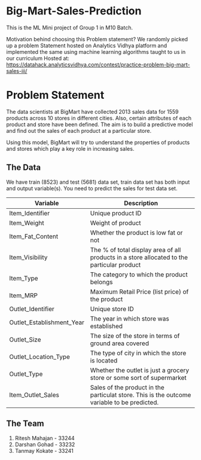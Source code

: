 # Big-Mart-Sales-Prediction

This is the ML Mini project of Group 1 in M10 Batch.

Motivation behind choosing this Problem statement?
We randomly picked up a problem Statement hosted on Analytics Vidhya platform and implemented the same using machine learning algorithms taught to us in our curriculum
Hosted at: https://datahack.analyticsvidhya.com/contest/practice-problem-big-mart-sales-iii/


# Problem Statement

The data scientists at BigMart have collected 2013 sales data for 1559 products across 10 stores in different cities. Also, certain attributes of each product and store have been defined. The aim is to build a predictive model and find out the sales of each product at a particular store.

Using this model, BigMart will try to understand the properties of products and stores which play a key role in increasing sales.

## The Data
We have train (8523) and test (5681) data set, train data set has both input and output variable(s). You need to predict the sales for test data set.

Variable | Description
----------|--------------
Item_Identifier | Unique product ID
Item_Weight | Weight of product
Item_Fat_Content | Whether the product is low fat or not
Item_Visibility | The % of total display area of all products in a    store allocated to the particular product
Item_Type | The category to which the product belongs
Item_MRP | Maximum Retail Price (list price) of the product
Outlet_Identifier | Unique store ID
Outlet_Establishment_Year | The year in which store was established
Outlet_Size | The size of the store in terms of ground area covered
Outlet_Location_Type | The type of city in which the store is located
Outlet_Type | Whether the outlet is just a grocery store or some sort of supermarket
Item_Outlet_Sales | Sales of the product in the particulat store. This is the outcome variable to be predicted.

## The Team
1) Ritesh Mahajan - 33244
2) Darshan Gohad  - 33232
3) Tanmay Kokate  - 33241
